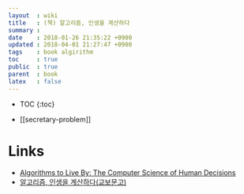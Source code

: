 ```yaml
---
layout  : wiki
title   : (책) 알고리즘, 인생을 계산하다
summary :
date    : 2018-01-26 21:35:22 +0900
updated : 2018-04-01 21:27:47 +0900
tags    : book algirithm
toc     : true
public  : true
parent  : book
latex   : false
---
```

* TOC
{:toc}



* [[secretary-problem]]


# Links

* [Algorithms to Live By: The Computer Science of Human Decisions ](https://www.amazon.com/Algorithms-Live-Computer-Science-Decisions/dp/1627790365 )
* [알고리즘, 인생을 계산하다(교보문고)](https://kyobobook.co.kr/product/detailViewKor.laf?mallGb=KOR&ejkGb=KOR&barcode=9788935212057&orderClick=4ab )


